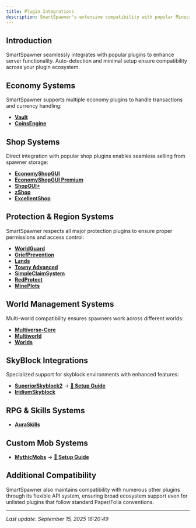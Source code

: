 ```yaml
---
title: Plugin Integrations
description: SmartSpawner's extensive compatibility with popular Minecraft plugins.
---
```


## Introduction

SmartSpawner seamlessly integrates with popular plugins to enhance server functionality. Auto-detection and minimal setup ensure compatibility across your plugin ecosystem.

## Economy Systems
SmartSpawner supports multiple economy plugins to handle transactions and currency handling:

- **[Vault](https://www.spigotmc.org/resources/vault.34315/)**
- **[CoinsEngine](https://modrinth.com/plugin/coinsengine)**

## Shop Systems
Direct integration with popular shop plugins enables seamless selling from spawner storage:

- **[EconomyShopGUI](https://www.spigotmc.org/resources/economyshopgui.69927/)**
- **[EconomyShopGUI Premium](https://www.spigotmc.org/resources/economyshopgui-premium.104414/)**
- **[ShopGUI+](https://www.spigotmc.org/resources/shopgui-1-8-1-21.6515/)**
- **[zShop](https://www.spigotmc.org/resources/zshop-advanced-shop-plugin.74073/)**
- **[ExcellentShop](https://www.spigotmc.org/resources/excellentshop-%E2%AD%90-4-in-1-multi-currency-shop-chest-shop-overhaul.50696/)**

## Protection & Region Systems
SmartSpawner respects all major protection plugins to ensure proper permissions and access control:

- **[WorldGuard](https://modrinth.com/plugin/worldguard)**
- **[GriefPrevention](https://modrinth.com/plugin/griefprevention)**
- **[Lands](https://www.spigotmc.org/resources/lands-%E2%AD%95-land-claim-plugin-%E2%9C%85-grief-prevention-protection-gui-management-nations-wars-1-21-support.53313/)**
- **[Towny Advanced](https://www.spigotmc.org/resources/towny-advanced.72694/)**
- **[SimpleClaimSystem](https://modrinth.com/plugin/simpleclaimsystem)**
- **[RedProtect](https://www.spigotmc.org/resources/redprotect-anti-grief-server-protection-region-management-mod-mobs-flag-compat-1-7-1-21.15841/)**
- **[MinePlots](https://builtbybit.com/resources/mineplots.21646/)**

## World Management Systems
Multi-world compatibility ensures spawners work across different worlds:

- **[Multiverse-Core](https://modrinth.com/plugin/multiverse-core)**
- **[Multiworld](https://modrinth.com/plugin/multiworld-bukkit)**
- **[Worlds](https://modrinth.com/plugin/worlds-1)**

## SkyBlock Integrations
Specialized support for skyblock environments with enhanced features:

- **[SuperiorSkyblock2](https://www.spigotmc.org/resources/%E2%9A%A1%EF%B8%8F-superiorskyblock2-%E2%9A%A1%EF%B8%8F-the-best-core-on-market-%E2%9A%A1%EF%B8%8F-1-21-3-support.87411/)** -> **[📖 Setup Guide](/SmartSpawner-Docs/integrations/superiorskyblock2)**
- **[IridiumSkyblock](https://www.spigotmc.org/resources/iridium-skyblock-1-13-1-21-5.62480/)**

## RPG & Skills Systems

- **[AuraSkills](https://modrinth.com/plugin/auraskills)**

## Custom Mob Systems

- **[MythicMobs](https://www.spigotmc.org/resources/mythicmobs.5702/)** -> **[📖 Setup Guide](/SmartSpawner-Docs/integrations/mythicmobs)**

## Additional Compatibility

SmartSpawner also maintains compatibility with numerous other plugins through its flexible API system, ensuring broad ecosystem support even for unlisted plugins that follow standard Paper/Folia conventions.

---

*Last update: September 15, 2025 16:20:49*